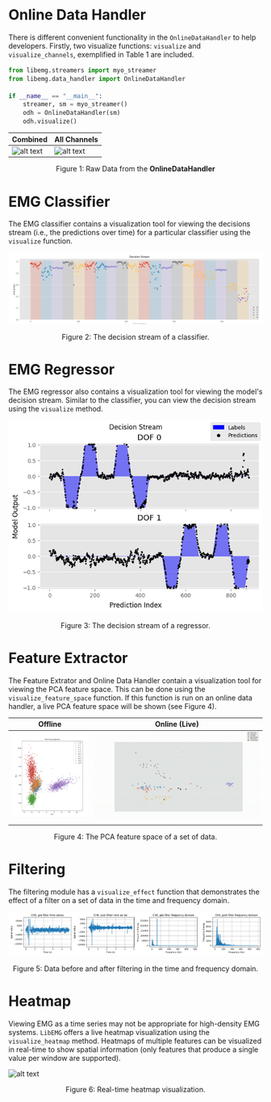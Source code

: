# Online Data Handler
There is different convenient functionality in the `OnlineDataHandler` to help developers. Firstly, two visualize functions: `visualize` and `visualize_channels`, exemplified in Table 1 are included.

```Python
from libemg.streamers import myo_streamer
from libemg.data_handler import OnlineDataHandler

if __name__ == "__main__":
    streamer, sm = myo_streamer()
    odh = OnlineDataHandler(sm)
    odh.visualize()
```

| <center>Combined</center>  | <center>All Channels</center> |
| ------------- | ------------- |
| ![alt text](all_channels.gif)  | ![alt text](multi_channel.gif)   |
<center> <p> Figure 1: Raw Data from the <b>OnlineDataHandler</b></p> </center>

# EMG Classifier 
The EMG classifier contains a visualization tool for viewing the decisions stream (i.e., the predictions over time) for a particular classifier using the `visualize` function. 


![alt text](decision_stream.png)
<center> <p> Figure 2: The decision stream of a classifier.</b></p> </center>

# EMG Regressor

The EMG regressor also contains a visualization tool for viewing the model's decision stream. Similar to the classifier, you can view the decision stream using the `visualize` method.

![alt text](regressor.png)
<center> <p> Figure 3: The decision stream of a regressor.</b></p> </center>

# Feature Extractor 
The Feature Extrator and Online Data Handler contain a visualization tool for viewing the PCA feature space. This can be done using the `visualize_feature_space` function. If this function is run on an online data handler, a live PCA feature space will be shown (see Figure 4).

| <center>Offline</center>  | <center>Online (Live)</center> |
| ------------- | ------------- |
| ![alt text](feature_space.png)  | ![alt text](feature_space.gif) |
<center> <p> Figure 4: The PCA feature space of a set of data.</p> </center>

# Filtering 
The filtering module has a `visualize_effect` function that demonstrates the effect of a filter on a set of data in the time and frequency domain.

![](filtering_1.png)
<center> <p> Figure 5: Data before and after filtering in the time and frequency domain.</p> </center>

# Heatmap

Viewing EMG as a time series may not be appropriate for high-density EMG systems. `LibEMG` offers a live heatmap visualization using the `visualize_heatmap` method. Heatmaps of multiple features can be visualized in real-time to show spatial information (only features that produce a single value per window are supported).

![alt text](heatmap.gif)
<center> <p> Figure 6: Real-time heatmap visualization.</p> </center>
